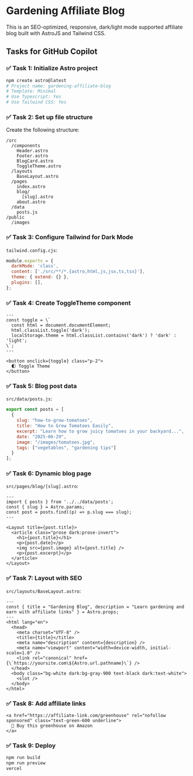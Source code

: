 # Gardening Affiliate Blog

This is an SEO-optimized, responsive, dark/light mode supported affiliate blog built with AstroJS and Tailwind CSS.

## Tasks for GitHub Copilot

### ✅ Task 1: Initialize Astro project

```bash
npm create astro@latest
# Project name: gardening-affiliate-blog
# Template: Minimal
# Use Typescript: Yes
# Use Tailwind CSS: Yes
```

### ✅ Task 2: Set up file structure

Create the following structure:

```
/src
  /components
    Header.astro
    Footer.astro
    BlogCard.astro
    ToggleTheme.astro
  /layouts
    BaseLayout.astro
  /pages
    index.astro
    blog/
      [slug].astro
    about.astro
  /data
    posts.js
/public
  /images
```

### ✅ Task 3: Configure Tailwind for Dark Mode

`tailwind.config.cjs`:

```js
module.exports = {
  darkMode: 'class',
  content: ['./src/**/*.{astro,html,js,jsx,ts,tsx}'],
  theme: { extend: {} },
  plugins: [],
};
```

### ✅ Task 4: Create ToggleTheme component

```astro
---
const toggle = \`
  const html = document.documentElement;
  html.classList.toggle('dark');
  localStorage.theme = html.classList.contains('dark') ? 'dark' : 'light';
\`;
---

<button onclick={toggle} class="p-2">
  🌓 Toggle Theme
</button>
```

### ✅ Task 5: Blog post data

`src/data/posts.js`:

```js
export const posts = [
  {
    slug: "how-to-grow-tomatoes",
    title: "How to Grow Tomatoes Easily",
    excerpt: "Learn how to grow juicy tomatoes in your backyard...",
    date: "2025-06-29",
    image: "/images/tomatoes.jpg",
    tags: ["vegetables", "gardening tips"]
  }
];
```

### ✅ Task 6: Dynamic blog page

`src/pages/blog/[slug].astro`:

```astro
---
import { posts } from '../../data/posts';
const { slug } = Astro.params;
const post = posts.find((p) => p.slug === slug);
---

<Layout title={post.title}>
  <article class="prose dark:prose-invert">
    <h1>{post.title}</h1>
    <p>{post.date}</p>
    <img src={post.image} alt={post.title} />
    <p>{post.excerpt}</p>
  </article>
</Layout>
```

### ✅ Task 7: Layout with SEO

`src/layouts/BaseLayout.astro`:

```astro
---
const { title = "Gardening Blog", description = "Learn gardening and earn with affiliate links" } = Astro.props;
---
<html lang="en">
  <head>
    <meta charset="UTF-8" />
    <title>{title}</title>
    <meta name="description" content={description} />
    <meta name="viewport" content="width=device-width, initial-scale=1.0" />
    <link rel="canonical" href={\`https://yoursite.com\${Astro.url.pathname}\`} />
  </head>
  <body class="bg-white dark:bg-gray-900 text-black dark:text-white">
    <slot />
  </body>
</html>
```

### ✅ Task 8: Add affiliate links

```astro
<a href="https://affiliate-link.com/greenhouse" rel="nofollow sponsored" class="text-green-600 underline">
  🌱 Buy this greenhouse on Amazon
</a>
```

### ✅ Task 9: Deploy

```bash
npm run build
npm run preview
vercel
```

